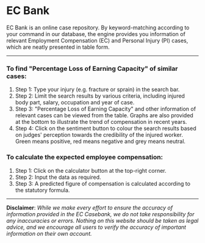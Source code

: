 # EC Bank

EC Bank is an online case repository. By keyword-matching according to your command in our database, the engine provides you information of relevant Employment Compensation (EC) and Personal Injury (PI) cases, which are neatly presented in table form.

---

### To find "Percentage Loss of Earning Capacity" of similar cases:
1. Step 1: Type your injury (e.g. fracture or sprain) in the search bar. 
2. Step 2: Limit the search results by various criteria, including injured body part, salary, occupation and year of case.
3. Step 3: "Percentage Loss of Earning Capacity" and other information of relevant cases can be viewed from the table. Graphs are also provided at the bottom to illustrate the trend of compensation in recent years.
4. Step 4: Click on the sentiment button to colour the search results based on judges' perception towards the credibility of the injured worker. Green means positive, red means negative and grey means neutral.



### To calculate the expected employee compensation:
1. Step 1: Click on the calculator button at the top-right corner. 
2. Step 2: Input the data as required.
3. Step 3: A predicted figure of compensation is calculated according to the statutory formula.

---

**Disclaimer**: *While we make every effort to ensure the accuracy of information provided in the EC Casebank, we do not take responsibility for any inaccuracies or errors. Nothing on this website should be taken as legal advice, and we encourage all users to verify the accuracy of important information on their own account.*
